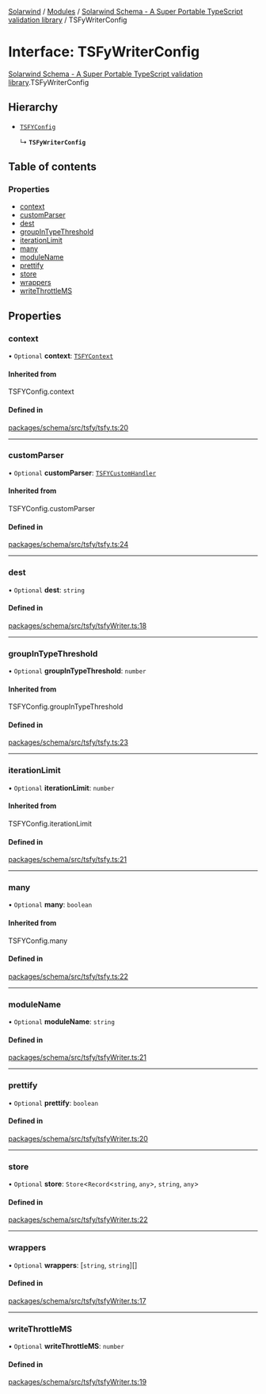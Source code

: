 [Solarwind](../README.md) / [Modules](../modules.md) / [Solarwind Schema - A Super Portable TypeScript validation library](../modules/Solarwind_Schema___A_Super_Portable_TypeScript_validation_library.md) / TSFyWriterConfig

# Interface: TSFyWriterConfig

[Solarwind Schema - A Super Portable TypeScript validation library](../modules/Solarwind_Schema___A_Super_Portable_TypeScript_validation_library.md).TSFyWriterConfig

## Hierarchy

- [`TSFYConfig`](../modules/Solarwind_Schema___A_Super_Portable_TypeScript_validation_library.md#tsfyconfig)

  ↳ **`TSFyWriterConfig`**

## Table of contents

### Properties

- [context](Solarwind_Schema___A_Super_Portable_TypeScript_validation_library.TSFyWriterConfig.md#context)
- [customParser](Solarwind_Schema___A_Super_Portable_TypeScript_validation_library.TSFyWriterConfig.md#customparser)
- [dest](Solarwind_Schema___A_Super_Portable_TypeScript_validation_library.TSFyWriterConfig.md#dest)
- [groupInTypeThreshold](Solarwind_Schema___A_Super_Portable_TypeScript_validation_library.TSFyWriterConfig.md#groupintypethreshold)
- [iterationLimit](Solarwind_Schema___A_Super_Portable_TypeScript_validation_library.TSFyWriterConfig.md#iterationlimit)
- [many](Solarwind_Schema___A_Super_Portable_TypeScript_validation_library.TSFyWriterConfig.md#many)
- [moduleName](Solarwind_Schema___A_Super_Portable_TypeScript_validation_library.TSFyWriterConfig.md#modulename)
- [prettify](Solarwind_Schema___A_Super_Portable_TypeScript_validation_library.TSFyWriterConfig.md#prettify)
- [store](Solarwind_Schema___A_Super_Portable_TypeScript_validation_library.TSFyWriterConfig.md#store)
- [wrappers](Solarwind_Schema___A_Super_Portable_TypeScript_validation_library.TSFyWriterConfig.md#wrappers)
- [writeThrottleMS](Solarwind_Schema___A_Super_Portable_TypeScript_validation_library.TSFyWriterConfig.md#writethrottlems)

## Properties

### context

• `Optional` **context**: [`TSFYContext`](../modules/Solarwind_Schema___A_Super_Portable_TypeScript_validation_library.md#tsfycontext)

#### Inherited from

TSFYConfig.context

#### Defined in

[packages/schema/src/tsfy/tsfy.ts:20](https://github.com/antoniopresto/darch/blob/c5cd1c8/packages/schema/src/tsfy/tsfy.ts#L20)

___

### customParser

• `Optional` **customParser**: [`TSFYCustomHandler`](Solarwind_Schema___A_Super_Portable_TypeScript_validation_library.TSFYCustomHandler.md)

#### Inherited from

TSFYConfig.customParser

#### Defined in

[packages/schema/src/tsfy/tsfy.ts:24](https://github.com/antoniopresto/darch/blob/c5cd1c8/packages/schema/src/tsfy/tsfy.ts#L24)

___

### dest

• `Optional` **dest**: `string`

#### Defined in

[packages/schema/src/tsfy/tsfyWriter.ts:18](https://github.com/antoniopresto/darch/blob/c5cd1c8/packages/schema/src/tsfy/tsfyWriter.ts#L18)

___

### groupInTypeThreshold

• `Optional` **groupInTypeThreshold**: `number`

#### Inherited from

TSFYConfig.groupInTypeThreshold

#### Defined in

[packages/schema/src/tsfy/tsfy.ts:23](https://github.com/antoniopresto/darch/blob/c5cd1c8/packages/schema/src/tsfy/tsfy.ts#L23)

___

### iterationLimit

• `Optional` **iterationLimit**: `number`

#### Inherited from

TSFYConfig.iterationLimit

#### Defined in

[packages/schema/src/tsfy/tsfy.ts:21](https://github.com/antoniopresto/darch/blob/c5cd1c8/packages/schema/src/tsfy/tsfy.ts#L21)

___

### many

• `Optional` **many**: `boolean`

#### Inherited from

TSFYConfig.many

#### Defined in

[packages/schema/src/tsfy/tsfy.ts:22](https://github.com/antoniopresto/darch/blob/c5cd1c8/packages/schema/src/tsfy/tsfy.ts#L22)

___

### moduleName

• `Optional` **moduleName**: `string`

#### Defined in

[packages/schema/src/tsfy/tsfyWriter.ts:21](https://github.com/antoniopresto/darch/blob/c5cd1c8/packages/schema/src/tsfy/tsfyWriter.ts#L21)

___

### prettify

• `Optional` **prettify**: `boolean`

#### Defined in

[packages/schema/src/tsfy/tsfyWriter.ts:20](https://github.com/antoniopresto/darch/blob/c5cd1c8/packages/schema/src/tsfy/tsfyWriter.ts#L20)

___

### store

• `Optional` **store**: `Store`<`Record`<`string`, `any`\>, `string`, `any`\>

#### Defined in

[packages/schema/src/tsfy/tsfyWriter.ts:22](https://github.com/antoniopresto/darch/blob/c5cd1c8/packages/schema/src/tsfy/tsfyWriter.ts#L22)

___

### wrappers

• `Optional` **wrappers**: [`string`, `string`][]

#### Defined in

[packages/schema/src/tsfy/tsfyWriter.ts:17](https://github.com/antoniopresto/darch/blob/c5cd1c8/packages/schema/src/tsfy/tsfyWriter.ts#L17)

___

### writeThrottleMS

• `Optional` **writeThrottleMS**: `number`

#### Defined in

[packages/schema/src/tsfy/tsfyWriter.ts:19](https://github.com/antoniopresto/darch/blob/c5cd1c8/packages/schema/src/tsfy/tsfyWriter.ts#L19)
